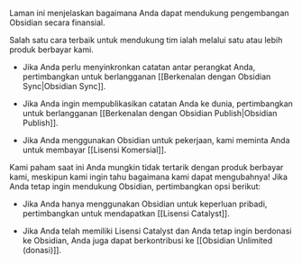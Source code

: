 Laman ini menjelaskan bagaimana Anda dapat mendukung pengembangan Obsidian secara finansial.

Salah satu cara terbaik untuk mendukung tim ialah melalui satu atau lebih produk berbayar kami.

- Jika Anda perlu menyinkronkan catatan antar perangkat Anda, pertimbangkan untuk berlangganan [[Berkenalan dengan Obsidian Sync|Obsidian Sync]].

- Jika Anda ingin mempublikasikan catatan Anda ke dunia, pertimbangkan untuk berlangganan [[Berkenalan dengan Obsidian Publish|Obsidian Publish]].

- Jika Anda menggunakan Obsidian untuk pekerjaan, kami meminta Anda untuk membayar [[Lisensi Komersial]].

Kami paham saat ini Anda mungkin tidak tertarik dengan produk berbayar kami, meskipun kami ingin tahu bagaimana kami dapat mengubahnya! Jika Anda tetap ingin mendukung Obsidian, pertimbangkan opsi berikut:

- Jika Anda hanya menggunakan Obsidian untuk keperluan pribadi, pertimbangkan untuk mendapatkan [[Lisensi Catalyst]].

- Jika Anda telah memiliki Lisensi Catalyst dan Anda tetap ingin berdonasi ke Obsidian, Anda juga dapat berkontribusi ke [[Obsidian Unlimited (donasi)]].
